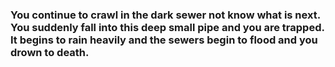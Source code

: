 ### You continue to crawl in the dark sewer not know what is next. You suddenly fall into this deep small pipe and you are trapped. It begins to rain heavily and the sewers begin to flood and you drown to death.
